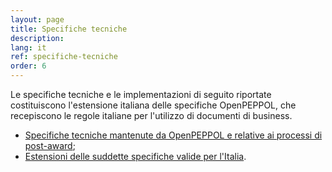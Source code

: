 ```yaml
---
layout: page
title: Specifiche tecniche
description: 
lang: it
ref: specifiche-tecniche
order: 6
---
```


Le specifiche tecniche e le implementazioni di seguito riportate costituiscono
l'estensione italiana delle specifiche OpenPEPPOL, che recepiscono le regole
italiane per l'utilizzo di documenti di business.

- [Specifiche tecniche mantenute da OpenPEPPOL e relative ai processi di
  post-award](https://peppol.eu/downloads/post-award/);
- [Estensioni delle suddette specifiche valide per
  l'Italia](http://intercenter.regione.emilia-romagna.it/noti-er-fatturazione-elettronica/specifiche-tecniche).